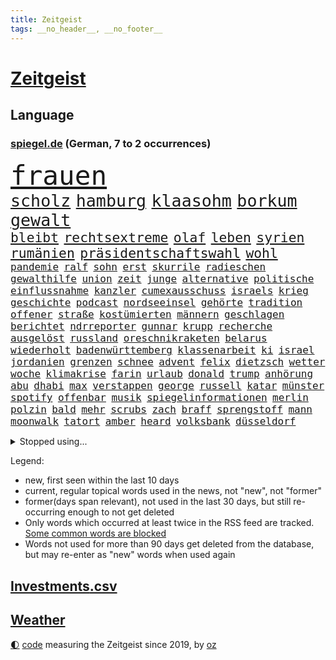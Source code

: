```yaml
---
title: Zeitgeist
tags: __no_header__, __no_footer__
---
```


# [Zeitgeist](https://oliz.io/zeitgeist/)

## Language

<h3><a href="https://www.spiegel.de" target="_blank">spiegel.de</a> (German, 7 to 2 occurrences)</h3>
<p style="font-family:monospace">
<span style="font-size:32pt"><a href="news_links.html#frauen" class="current">frauen</a></span>
<br>
<span style="font-size:20pt"><a href="news_links.html#scholz" class="current">scholz</a></span>
<span style="font-size:20pt"><a href="news_links.html#hamburg" class="current">hamburg</a></span>
<span style="font-size:20pt"><a href="news_links.html#klaasohm" class="new">klaasohm</a></span>
<span style="font-size:20pt"><a href="news_links.html#borkum" class="current">borkum</a></span>
<span style="font-size:20pt"><a href="news_links.html#gewalt" class="current">gewalt</a></span>
<br>
<span style="font-size:16pt"><a href="news_links.html#bleibt" class="current">bleibt</a></span>
<span style="font-size:16pt"><a href="news_links.html#rechtsextreme" class="current">rechtsextreme</a></span>
<span style="font-size:16pt"><a href="news_links.html#olaf" class="current">olaf</a></span>
<span style="font-size:16pt"><a href="news_links.html#leben" class="current">leben</a></span>
<span style="font-size:16pt"><a href="news_links.html#syrien" class="current">syrien</a></span>
<span style="font-size:16pt"><a href="news_links.html#rumänien" class="current">rumänien</a></span>
<span style="font-size:16pt"><a href="news_links.html#präsidentschaftswahl" class="current">präsidentschaftswahl</a></span>
<span style="font-size:16pt"><a href="news_links.html#wohl" class="current">wohl</a></span>
<br>
<span style="font-size:12pt"><a href="news_links.html#pandemie" class="current">pandemie</a></span>
<span style="font-size:12pt"><a href="news_links.html#ralf" class="current">ralf</a></span>
<span style="font-size:12pt"><a href="news_links.html#sohn" class="current">sohn</a></span>
<span style="font-size:12pt"><a href="news_links.html#erst" class="current">erst</a></span>
<span style="font-size:12pt"><a href="news_links.html#skurrile" class="new">skurrile</a></span>
<span style="font-size:12pt"><a href="news_links.html#radieschen" class="new">radieschen</a></span>
<span style="font-size:12pt"><a href="news_links.html#gewalthilfe" class="new">gewalthilfe</a></span>
<span style="font-size:12pt"><a href="news_links.html#union" class="current">union</a></span>
<span style="font-size:12pt"><a href="news_links.html#zeit" class="current">zeit</a></span>
<span style="font-size:12pt"><a href="news_links.html#junge" class="current">junge</a></span>
<span style="font-size:12pt"><a href="news_links.html#alternative" class="current">alternative</a></span>
<span style="font-size:12pt"><a href="news_links.html#politische" class="current">politische</a></span>
<span style="font-size:12pt"><a href="news_links.html#einflussnahme" class="current">einflussnahme</a></span>
<span style="font-size:12pt"><a href="news_links.html#kanzler" class="current">kanzler</a></span>
<span style="font-size:12pt"><a href="news_links.html#cumexausschuss" class="new">cumexausschuss</a></span>
<span style="font-size:12pt"><a href="news_links.html#israels" class="current">israels</a></span>
<span style="font-size:12pt"><a href="news_links.html#krieg" class="current">krieg</a></span>
<span style="font-size:12pt"><a href="news_links.html#geschichte" class="current">geschichte</a></span>
<span style="font-size:12pt"><a href="news_links.html#podcast" class="current">podcast</a></span>
<span style="font-size:12pt"><a href="news_links.html#nordseeinsel" class="current">nordseeinsel</a></span>
<span style="font-size:12pt"><a href="news_links.html#gehörte" class="current">gehörte</a></span>
<span style="font-size:12pt"><a href="news_links.html#tradition" class="current">tradition</a></span>
<span style="font-size:12pt"><a href="news_links.html#offener" class="current">offener</a></span>
<span style="font-size:12pt"><a href="news_links.html#straße" class="current">straße</a></span>
<span style="font-size:12pt"><a href="news_links.html#kostümierten" class="new">kostümierten</a></span>
<span style="font-size:12pt"><a href="news_links.html#männern" class="current">männern</a></span>
<span style="font-size:12pt"><a href="news_links.html#geschlagen" class="current">geschlagen</a></span>
<span style="font-size:12pt"><a href="news_links.html#berichtet" class="current">berichtet</a></span>
<span style="font-size:12pt"><a href="news_links.html#ndrreporter" class="new">ndrreporter</a></span>
<span style="font-size:12pt"><a href="news_links.html#gunnar" class="new">gunnar</a></span>
<span style="font-size:12pt"><a href="news_links.html#krupp" class="new">krupp</a></span>
<span style="font-size:12pt"><a href="news_links.html#recherche" class="current">recherche</a></span>
<span style="font-size:12pt"><a href="news_links.html#ausgelöst" class="current">ausgelöst</a></span>
<span style="font-size:12pt"><a href="news_links.html#russland" class="current">russland</a></span>
<span style="font-size:12pt"><a href="news_links.html#oreschnikraketen" class="new">oreschnikraketen</a></span>
<span style="font-size:12pt"><a href="news_links.html#belarus" class="current">belarus</a></span>
<span style="font-size:12pt"><a href="news_links.html#wiederholt" class="current">wiederholt</a></span>
<span style="font-size:12pt"><a href="news_links.html#badenwürttemberg" class="current">badenwürttemberg</a></span>
<span style="font-size:12pt"><a href="news_links.html#klassenarbeit" class="new">klassenarbeit</a></span>
<span style="font-size:12pt"><a href="news_links.html#ki" class="current">ki</a></span>
<span style="font-size:12pt"><a href="news_links.html#israel" class="current">israel</a></span>
<span style="font-size:12pt"><a href="news_links.html#jordanien" class="current">jordanien</a></span>
<span style="font-size:12pt"><a href="news_links.html#grenzen" class="current">grenzen</a></span>
<span style="font-size:12pt"><a href="news_links.html#schnee" class="current">schnee</a></span>
<span style="font-size:12pt"><a href="news_links.html#advent" class="new">advent</a></span>
<span style="font-size:12pt"><a href="news_links.html#felix" class="current">felix</a></span>
<span style="font-size:12pt"><a href="news_links.html#dietzsch" class="new">dietzsch</a></span>
<span style="font-size:12pt"><a href="news_links.html#wetter" class="current">wetter</a></span>
<span style="font-size:12pt"><a href="news_links.html#woche" class="current">woche</a></span>
<span style="font-size:12pt"><a href="news_links.html#klimakrise" class="current">klimakrise</a></span>
<span style="font-size:12pt"><a href="news_links.html#farin" class="new">farin</a></span>
<span style="font-size:12pt"><a href="news_links.html#urlaub" class="current">urlaub</a></span>
<span style="font-size:12pt"><a href="news_links.html#donald" class="current">donald</a></span>
<span style="font-size:12pt"><a href="news_links.html#trump" class="current">trump</a></span>
<span style="font-size:12pt"><a href="news_links.html#anhörung" class="current">anhörung</a></span>
<span style="font-size:12pt"><a href="news_links.html#abu" class="current">abu</a></span>
<span style="font-size:12pt"><a href="news_links.html#dhabi" class="current">dhabi</a></span>
<span style="font-size:12pt"><a href="news_links.html#max" class="current">max</a></span>
<span style="font-size:12pt"><a href="news_links.html#verstappen" class="current">verstappen</a></span>
<span style="font-size:12pt"><a href="news_links.html#george" class="current">george</a></span>
<span style="font-size:12pt"><a href="news_links.html#russell" class="new">russell</a></span>
<span style="font-size:12pt"><a href="news_links.html#katar" class="current">katar</a></span>
<span style="font-size:12pt"><a href="news_links.html#münster" class="current">münster</a></span>
<span style="font-size:12pt"><a href="news_links.html#spotify" class="new">spotify</a></span>
<span style="font-size:12pt"><a href="news_links.html#offenbar" class="current">offenbar</a></span>
<span style="font-size:12pt"><a href="news_links.html#musik" class="current">musik</a></span>
<span style="font-size:12pt"><a href="news_links.html#spiegelinformationen" class="current">spiegelinformationen</a></span>
<span style="font-size:12pt"><a href="news_links.html#merlin" class="new">merlin</a></span>
<span style="font-size:12pt"><a href="news_links.html#polzin" class="new">polzin</a></span>
<span style="font-size:12pt"><a href="news_links.html#bald" class="current">bald</a></span>
<span style="font-size:12pt"><a href="news_links.html#mehr" class="current">mehr</a></span>
<span style="font-size:12pt"><a href="news_links.html#scrubs" class="new">scrubs</a></span>
<span style="font-size:12pt"><a href="news_links.html#zach" class="current">zach</a></span>
<span style="font-size:12pt"><a href="news_links.html#braff" class="new">braff</a></span>
<span style="font-size:12pt"><a href="news_links.html#sprengstoff" class="current">sprengstoff</a></span>
<span style="font-size:12pt"><a href="news_links.html#mann" class="current">mann</a></span>
<span style="font-size:12pt"><a href="news_links.html#moonwalk" class="new">moonwalk</a></span>
<span style="font-size:12pt"><a href="news_links.html#tatort" class="current">tatort</a></span>
<span style="font-size:12pt"><a href="news_links.html#amber" class="current">amber</a></span>
<span style="font-size:12pt"><a href="news_links.html#heard" class="new">heard</a></span>
<span style="font-size:12pt"><a href="news_links.html#volksbank" class="new">volksbank</a></span>
<span style="font-size:12pt"><a href="news_links.html#düsseldorf" class="current">düsseldorf</a></span>
</p>
<details>
<summary>Stopped using...</summary>
<p class="former" style="font-size:12pt">
ausgebrochen(1506) beobachten(1505) himmel(1505) krankenhäuser(1505) mannschaft(1505) sicherheitsbehörden(1505) verlegt(1505) forderungen(1504) landkreis(1504) lebensmittel(1504) andreas(1503) betrieb(1503) durchsetzen(1503) helfer(1503) tödlicher(1503) verhaftet(1503) corona(1502) pressekonferenz(1502) vorsitzenden(1502) willen(1502) covid(1501) eröffnet(1501) software(1501) überall(1501) flugzeuge(1500) schießt(1500) streitkräfte(1500) veranstaltung(1500) 19(1499) begründung(1499) bidens(1499) erklärung(1499) hubschrauber(1499) lebte(1499) löste(1499) waffe(1499) welle(1499) all(1498) angeblichen(1498) erzählen(1498) mittelmeer(1498) rest(1498) anspruch(1497) august(1497) nutzte(1497) party(1497) verschoben(1497) üben(1497) anne(1496) roman(1496) welchem(1496) öffnen(1496) 12(1495) erkennen(1495) hoher(1495) lösung(1495) mitteln(1495) planen(1495) super(1495) abstand(1494) islamischen(1494) portugal(1494) respekt(1494) anwälte(1493) endspiel(1493) kündigte(1493) tschechien(1493) bestätigen(1492) fielen(1492) lehnen(1491) organisation(1491) zugelassen(1491) pflanzen(1490) debakel(1489) filme(1489) tonnen(1489) bestehen(1488) überholt(1487) geschäftsführer(1485) herr(1485) nerven(1485) empfängt(1483) toter(1483) jüngere(1482) gesamten(1481) großem(1481) zurückgegangen(1479) politikerin(1478) gang(1476) rettung(1476) stress(1475) orten(1474) retter(1473) schrecken(1473) pleite(1470) vermisste(1467) verständnis(1467) thüringer(1463) teuren(1444) berichtete(1410) umbau(1408) expräsidenten(1378) rückgang(1366) josef(1357) long(1323) gebeten(1319) 38(1275) abgegeben(1273) müll(1255) kolumbien(1253) kleidung(1246) erhofft(1187) world(1168) hawaii(1163) worum(1146) halbes(1125) gestört(1101) otto(1089) entsteht(1086) seltene(1079) verletzung(1070) waffenlieferungen(1056) hochzeit(1050) spektakel(1043) inhalte(1041) helikopter(1022) lohnen(1018) 2014(1016) überzeugung(1013) nebenbei(983) töchter(982) brandenburger(979) empfang(979) lindners(974) niedersächsischen(963) heiß(935) stockholm(904) ulrich(894) 86(890) gegenwart(884) nationale(882) setzten(878) schwimmen(875) wozu(875) lena(874) verstoßen(871) entfernen(862) ähnlichen(857) angespannt(850) subventionen(840) wünsche(825) kündigung(807) eingriff(780) grenzgebiet(777) alice(756) parallel(750) spion(737) böhmermann(734) wirtschaftliche(728) liberale(723) angriffs(720) abschiebungen(716) steigern(711) jahresbeginn(710) größeren(705) legendäre(701) überschritten(699) tauchte(697) reichsbürger(695) pokal(686) sachsens(684) umstrittener(682) leistungen(671) ricarda(670) springen(669) baden(660) verschleppt(657) gravierende(656) freiwillige(655) bvb(651) kläger(650) panik(641) dfbpokal(639) uhren(630) basketball(627) wurzeln(626) 15jähriger(625) hamilton(624) lewis(624) duisburg(620) hinweg(619) überwunden(613) björn(611) höcke(611) lübeck(600) parlamentswahlen(597) diplomatische(595) bar(581) gesundheitlichen(579) experiment(577) erforscht(569) auffällig(568) durften(568) court(567) spaniens(564) berühmtesten(559) diebstahl(559) zürich(555) rechtsextremismus(551) inhaftierte(550) florenz(548) iphones(546) prime(541) mahnen(538) rasen(526) widerstands(522) steve(514) benachteiligt(509) interessiert(508) milliardenschweren(508) vorlegen(506) afdpolitiker(499) erweitert(498) football(485) stützen(483) bewaffnete(482) nördlich(482) unterscheiden(479) butter(477) margot(473) belohnt(472) geprüft(471) geöffnet(471) gedreht(470) niemanden(467) stoppte(463) betriebe(462) afdchef(454) überqueren(454) schach(451) rtl(445) rucksack(442) tvsender(438) 12000(431) vorgang(429) anläuft(428) streaminganbietern(428) qualifikation(425) verspottet(425) demokratischen(423) darstellung(421) grenzregion(417) verdrängt(416) raumstation(414) baute(410) lahmgelegt(410) intern(405) gerechnet(404) unternehmens(401) emotionaler(397) überraschende(395) wilde(393) charkiw(390) neukölln(389) vulkanausbruch(389) wagt(389) sicherheitsgründen(388) achtzigerjahre(384) belgischen(383) wild(382) hasst(379) raab(378) fußballspieler(375) positioniert(374) großvater(373) mangelt(372) ampelpartner(369) arbeitsrecht(368) manch(368) perry(366) stellten(366) strengen(366) aufzeichnungen(364) erfolgsserie(364) wisconsin(362) produzent(360) reichweite(357) haftstrafen(356) siegerin(353) jacob(352) dfbteam(351) einverstanden(350) ruanda(349) verhelfen(349) robbie(348) stoffe(342) historischer(341) südosten(341) uganda(340) kriegsschiffe(338) stuttgarter(336) buchempfehlungen(335) positives(335) befand(334) besitzen(334) falle(332) omas(330) on(328) zurückgewiesen(328) alkoholkonsum(327) frühzeitig(326) stürmt(326) schimpft(324) behandlung(323) gebrannt(322) provokation(321) schwarzgrün(321) athen(320) mögen(320) bezeichnete(318) hansa(318) rammte(318) donbass(316) nvidia(316) erholt(313) kreise(313) könige(313) passagier(313) normalerweise(312) christina(311) begegnen(310) briten(310) emobilität(306) wassermassen(306) sächsische(305) rast(303) erhöhte(299) kinos(298) 65jährige(297) begraben(296) darsteller(296) ball(290) milch(288) reichsten(288) gespendet(287) hitlergruß(287) contest(286) eurovision(286) aufgespürt(285) macher(284) ismail(283) albion(279) riefen(279) brot(275) usflugzeugbauer(275) geschichten(274) häusern(274) olivia(274) sportlichen(273) gerieten(272) fragte(269) verzögern(269) 450(267) polizeibeamte(267) schätzt(267) ungarische(267) regenfällen(266) uswahlkampf(266) falschinformationen(265) rasch(265) regimes(261) riesiger(261) geheimdiensten(260) rechtslage(260) wahlkampfveranstaltung(260) großvaters(259) oberhausen(258) tvshow(258) übertrieben(258) persönlichkeit(256) running(256) versöhnung(256) entlang(255) silber(254) klettert(253) beworfen(252) erfüllung(252) genervt(251) gleiche(249) ehen(248) eingestochen(248) klassenerhalt(248) dublin(245) staatspräsident(245) erdrutsche(244) flugzeugbauer(244) vermont(244) arbeitsbedingungen(243) spitzenkandidat(242) zucker(241) gelsenkirchen(237) netzwerken(236) verdächtig(233) boss(232) infos(230) noah(229) vegane(229) katja(228) dämpft(227) trümmer(227) wade(227) locker(225) wehrmacht(225) gesellschaftlichen(223) gesprächskanäle(222) ressourcen(222) sozialer(221) elektromobilität(220) gesenkt(220) benutzt(219) kirchen(218) schlimmsten(218) toren(217) bündnisse(216) lebenslanger(216) schürt(215) verunsichert(214) promis(213) bayerischer(211) vergeltungsschlag(211) verspielt(210) brighton(209) entschädigen(209) hove(209) abonnenten(208) außergewöhnliche(206) auswärtiges(205) schwangere(205) stromnetz(205) dj(204) morgan(204) angeschlossen(203) protokoll(203) wahlkampfauftritt(203) angetreten(201) überflutet(201) kriselnden(200) shows(200) befanden(199) ewig(199) kommentare(199) rekordwert(199) ideal(198) jeweiligen(198) sportwissenschaftler(198) verbinden(197) flüchtlingslager(196) zellen(196) besuchte(195) sportlerinnen(195) ankara(194) forschenden(193) freunden(193) meinungsfreiheit(193) likes(192) engagierte(191) entgegenzusetzen(190) späteren(190) verbrecher(189) hathaway(188) intensiven(188) arbeitslosigkeit(187) ego(187) prognosen(187) adams(186) anliegen(184) komme(184) rasmus(184) reus(183) leclerc(182) resolution(179) anspannung(178) faust(178) fußballspiele(178) stiegen(175) mächtig(173) scotland(173) verschwörungsmythen(173) yard(173) 23jähriger(171) kaulitz(171) schulze(171) klimawandels(170) erdrutschen(169) vergleichen(169) meisterin(168) hannes(167) sturzfluten(167) angespannte(166) tinder(166) hansestadt(165) militärmanöver(164) niedrigste(164) cornelius(163) dieckmann(163) ereignisse(163) hinrichten(163) kinshasa(163) salome(163) supreme(163) surabischwili(163) lügt(162) ländlichen(161) vergeltungsangriff(161) gabe(160) kigenerierten(159) nbastar(159) basel(158) doppelspitze(158) papa(158) ross(157) sportgeschichte(157) wahltag(157) back(156) grenzwerte(156) vergaß(156) funk(155) koalitionen(155) kreative(155) lehnte(155) flüchteten(154) schwangerschaft(154) entgleisung(152) gefüllte(152) nachtzug(152) pita(152) retteten(151) erobern(150) indonesischen(150) jemanden(150) weltraum(149) umgesetzt(148) fragwürdig(147) neuulm(147) niclas(147) opa(147) seltenen(147) sklerose(147) verstärken(146) beraubt(145) grönemeyer(145) klose(145) miroslav(145) aniston(144) big(144) donau(144) schwarzarbeit(143) wettkämpfen(143) grundsatzentscheidung(142) halter(142) parteigründerin(142) stach(141) bautzen(140) eugh(140) intelligence(140) sprangen(140) weidel(139) alkoholfahrt(137) attestiert(137) ausländischen(137) lebe(136) waffengewalt(136) überwiegend(136) bootsunglück(135) hogan(135) hulk(135) ryanair(135) unausweichlich(135) zeichnen(134) 41(133) baseball(133) jacksons(133) mittelschicht(133) quote(133) ussoldaten(133) sicherte(132) xaccount(132) inspiration(131) behauptungen(130) drehten(130) ertrunken(130) rico(130) wirbelsturm(130) justizsenatorin(128) erschüttern(127) männlich(127) verbracht(127) überprüft(127) erschließen(126) badenberg(125) heimwm(125) militärexperte(125) verborgen(125) lacht(124) ikonischen(123) zugunsten(123) extinction(122) moniert(122) rebellion(122) komödie(121) bswchefin(120) derzeitige(120) abbrechen(119) unantastbar(119) flugzeugen(118) schmuggeln(118) schwedische(118) verübt(118) vorüber(118) demokratin(117) orbáns(117) rekonstruiert(117) tribüne(117) gehoben(116) schiene(116) wattenmeer(116) regierungsbildung(115) gewehr(114) sparprogramm(114) anrichten(113) artenschutz(113) gruppierung(113) gletscher(112) hose(112) reuter(112) rivalin(112) feminismus(111) gepostet(111) postete(111) milwaukee(110) muhammad(110) entdeckungen(109) routinen(108) verbandschef(108) wettert(108) erfurt(107) zwillinge(107) prix(106) theorie(106) ovations(105) riesig(105) sechster(105) standing(105) steuerbetrug(105) einzigartigen(104) elbe(104) lateinamerika(104) skepsis(104) wesen(104) kreta(103) suchmaschine(103) vandalismus(103) 1995(102) bruce(101) herausfordert(101) malaika(101) medienkonsum(101) mihambo(101) sportwelt(101) datum(100) kripo(100) schuldigen(100) usraketen(100) zentrums(100) einigkeit(99) mittag(99) zone(99) militante(98) swifties(98) uspräsidentschaftskandidat(97) bagger(96) gefährt(96) verfolgungsjagd(96) arnold(95) geheimen(95) ludwig(95) unabhängigkeit(95) anwältin(94) hey(94) krankschreibung(94) spdaußenpolitiker(94) 2028(93) karlsruher(93) umweltkatastrophe(93) bruchsal(92) nina(92) satiriker(92) anhaltende(91) verlegers(91) wolf(91) zweig(91) altbekannten(90) arbeitsbelastung(90) asiatischen(90) biologische(90) kommentaren(90) nationalstürmer(90) typisch(90) unterirdische(90) weiterarbeiten(90) 1992(89) 2011(89) ausgeteilt(89) zeitreise(89) überdosis(89) achse(88) bevorstehen(88) ergangen(88) gesichtserkennung(88) gleicht(88) gíslason(88) japans(88) staatsoberhaupt(88) konkretisiert(87) armenviertel(86) elizabeth(86) japanischer(86) ruderte(86) rückführungen(86) verschwörung(86) englisch(85) lebzeiten(85) lichtblick(85) obdachlosigkeit(85) rätselt(85) terroranschlag(85) unterirdisch(85) verbannt(85) wellenreiten(85) freundinnen(84) sparpläne(84) wirksam(84) aufwachsen(83) erschütterten(83) gegenangriff(83) herab(83) rätselhafter(83) krisenregion(82) leichtathletin(82) modells(82) reiten(82) spürbare(82) unverhohlen(82) virtuelle(82) überraschen(82) colin(81) farrell(81) intelligente(81) kapitol(81) preisgekrönt(81) uspräsidentschaftskandidatin(81) bekämpft(80) diskutierten(80) entertainer(80) klemm(80) nutzlos(80) ohrfeige(80) portugals(80) schlagersängerin(80) stahlsparte(80) substanzen(80) trumplager(80) überrollt(80) abgefangen(79) abzuschreiben(79) beklagte(79) enthüllung(79) ikea(79) polizeikräfte(79) polizeischutz(79) schützenhilfe(79) werbeverbot(79) zwangsweise(79) ausführlich(78) bakterien(78) käse(78) legenden(78) state(78) #metoo(77) ahmad(77) danny(77) mutationen(77) propalästinademo(77) schwedischer(77) seil(77) sicherheitsbedenken(77) stromverbrauch(77) 48jährige(76) anästhesist(76) bemerkte(76) imbiss(76) lande(76) usverteidigungsministerium(76) vertagt(76) witze(76) böllern(75) diebstähle(74) eingewechselt(74) nachmittags(74) nachschub(74) pakistanischen(74) remakes(74) revision(74) ss(74) thüringenwahl(74) verwandelt(74) betäubt(73) regensburger(73) skandierten(73) südfrankreich(73) bauarbeiten(72) benötigen(72) bergungsarbeiten(72) lautstark(72) rahmenbedingungen(72) unifil(72) befruchtung(71) bezwingt(71) emmerich(71) erfolgschancen(71) glücklosen(71) nochmals(71) parteivorsitz(71) francis(70) frauenfeindlichkeit(70) klum(70) medizinisches(70) misogynie(70) altar(69) dihk(69) geküsst(69) ironman(69) quentin(69) tarantino(69) tsmc(69) unfairen(69) verlängerte(69) zimtschnecken(69) zurückzutreten(69) eingestuften(68) gesetzes(68) rühmt(68) schicksalswahl(68) unentschlossene(68) bildungssystems(67) coman(67) expartnerin(67) kingsley(67) krebserkrankung(67) schwanken(67) springsteen(67) verrückte(67) ampelpartnern(66) augsburger(66) autoritäre(66) brinkmann(66) caren(66) feierlichen(66) impfen(66) intensiviert(66) nullerjahre(66) verbraucherzentrale(66) fremder(65) fällig(65) genutzten(65) meistermacher(65) taumelt(65) aufsichtsratschef(64) empathie(64) hugo(64) militärjunta(64) meinungsbeitrag(63) taifun(63) verfügbaren(63) zugenommen(63) akzeptiert(62) bestritten(62) bundesrichter(62) festgenommene(62) legendären(62) nachlass(62) stöcken(62) angestimmt(61) aufhört(61) belohnen(61) berlinneukölln(61) gruppenvergewaltigung(61) kopfankopfrennen(61) krueger(61) patient(61) restauriert(61) ten(61) vda(61) vwchef(61) alarmierten(60) bastelt(60) erfurter(60) festgehalten(60) morrissey(60) ricky(60) rock(60) angesagtesten(59) eagles(59) gläubiger(59) michigan(59) nahostpolitik(59) worklifebalance(59) beugt(58) größtem(58) kaufprämie(58) sommerhaus(58) uspräsidentschaftswahlen(58) heimisch(57) lebensmittelpreise(57) madrids(57) wahlfälschung(57) wahrheiten(57) geworben(56) hecking(56) stimmzettel(56) yorks(56) freundlich(55) klingeln(55) lebensmittelchemiker(55) olivenöl(55) räumte(55) verdiente(55) wunden(55) ballon(54) distanzierte(54) esc(54) seinerseits(54) supertaifun(54) verfolger(54) hosen(53) nachweis(53) dgb(52) eliteeinheit(52) entsendung(52) härteren(52) messe(52) smartwatches(52) transportieren(52) wissenschaftlerin(51) finanzbranche(50) geklaute(50) hassen(50) katastrophengebiet(50) monteiro(50) nebel(50) night(50) saturday(50) verteidigungsausgaben(50) vielzahl(50) alien(49) bedürfnisse(49) bundesligasaison(49) doppelpack(49) eunutzer(49) iserlohn(49) leidwesen(49) manipulationsvorwürfe(49) shōgun(49) stichprobenartig(49) toiletten(49) titan(48) 180000(47) nepal(47) opferzahl(47) eichhörnchen(46) fluten(46) gutverdiener(46) laiendarsteller(46) nackten(46) quelle(46) shanghai(46) strohe(46) unbarmherziger(46) untersagen(46) elternzeit(45) entweder(45) göring(45) halloweenparty(45) hermann(45) landespolitiker(45) myers(45) nadel(45) oligarchen(45) ragen(45) staatsgebiet(45) wahlkampfendspurt(45) clinton(44) halloweenkostüm(44) holland(44) mithu(44) partieller(44) saisonsieg(44) sanyal(44) todesurteil(44) vergebung(44) wow(44) zunahme(44) winterreifen(43) 110(42) bühnen(42) demografische(42) einlaufen(42) erschrecken(42) exekutiert(42) helene(42) kinderlieder(42) lenken(42) mikrofon(42) nsdap(42) raketenbeschuss(42) rechtsextremist(42) republikanern(42) ursprung(42) votieren(42) vwkrise(42) analysten(41) beschädigte(41) clark(41) ehemaliges(41) einstellungen(41) heben(41) hillary(41) hobby(41) mitspielen(41) mutmaßlichem(41) roger(41) schauten(41) verwundet(41) afc(40) besprüht(40) birmingham(40) dieb(40) freddy(40) gewinnwarnung(40) pendler(40) schuhe(40) wahlkommission(40) wegzudenken(40) cure(39) einsatzorte(39) hauptsitz(39) lehmann(39) vwkonzern(39) 30jährigen(38) bösen(38) grünenspitze(38) muslimische(38) playoffrunde(38) pragmatismus(38) straßburg(38) wettbewerbsfähigkeit(38) anpassen(37) artenvielfalt(37) bundesverbrechen(37) expolizist(37) fehleinschätzung(37) gemeinde(37) geregelt(37) hasskommentare(37) inhalten(37) libanesischen(37) wahlkampfspenden(37) übung(37) bezogen(36) bundespartei(36) gegentore(36) 19jährige(35) aktivismus(35) bestrafen(35) bundeswirtschaftsminister(35) ergeht(35) gefüllt(35) guterres(35) harris’(35) konsumieren(35) ordnungsrufe(35) palästinenserhilfswerk(35) panisch(35) produzierte(35) unogeneralsekretär(35) unruhig(35) unrwa(35) zulasten(35) 1987(34) christiane(34) hochrangiges(34) kohlendioxid(34) most(34) ndr(34) büros(33) coronainfektion(33) fußballweltmeister(33) geschäften(33) hilflos(33) kitool(33) pizzeria(33) schmieden(33) anfechten(32) barrymore(32) branchenverband(32) djs(32) drew(32) eindringlich(32) insolvenzverwalter(32) koalitionsgespräche(32) raphael(32) sonderpreis(32) speichern(32) supermacht(32) arafat(31) aussterben(31) citys(31) flügel(31) ludwigshafener(31) stellantis(31) vwwerk(31) wettbewerbs(31) ehrlichkeit(30) exmitarbeiter(30) klaut(30) prozessbeginn(30) saint(30) sisters(30) traditionellen(30) verweigert(30) winterzeit(30) zeitumstellung(30) augenlicht(29) dungeon(29) hirntumor(29) lernstress(29) sexsymbol(29) tierarten(29) zwecke(29) zwiebeln(29) downsyndrom(28) miosga(28) nebraska(28) patzt(28) verewigt(28) analogen(27) feiertag(27) generierte(27) kabine(27) örtlichen(27) gesetzesänderung(26) jüdischer(26) motiviert(26) neugierige(26) phoenix(26) semesterstart(26) suchergebnissen(26) überzeugungen(26) beweismaterial(25) billigflieger(25) feinden(25) marburgvirus(25) ausblick(24) bergsteigen(24) championsleaguesieger(24) gelockt(24) himalaja(24) polizeikontrolle(24) 15gradziel(23) antisemitismusresolution(23) ausgleichen(23) gerätselt(23) mexikanischen(23) tanken(23) diskutierte(22) flaute(22) horrorszenario(22) israellibanonkonflikt(22) zusatzzölle(22) alleingänge(21) beschuldigten(21) destabilisieren(21) ganderkesee(21) pilzsammler(21) telefonischen(21) überweisung(21) bewarb(20) eggert(20) fortan(20) größeres(20) insekten(20) wechselwähler(20) weltgemeinschaft(20) zerstörerische(20) ausziehen(19) blauhelmmission(19) deportieren(19) entsorgt(19) erzieher(19) fitnesstrend(19) teig(19) schwächelnde(18) unzählige(18) vampire(18) alan(17) alleinsein(17) blasel(17) boys(17) enormer(17) erinnerungskultur(17) irischen(17) jette(17) kriegswaffen(17) körperteile(17) life(17) nietzard(17) opel(17) schockierende(17) tarifstreit(17) verhängte(17) zendaya(17) bessert(16) eintrag(16) geschichtsbücher(16) jetzigen(16) müllteppich(16) naiv(16) neretva(16) opelmutter(16) priesterin(16) radikalisierung(16) sancta(16) spohr(16) stabile(16) staudamm(16) trickserei(16) ungleichheit(16) unofriedenstruppe(16) unosoldaten(16) zelle(16) aberglaube(15) bestsellerautorin(15) atomuboote(14) bas(14) brother(14) ferguson(14) nbasaison(14) promi(14) trommeln(14) umsetzung(14) bargel(13) ebay(13) gazas(13) gesänge(13) landesverbandes(13) luftverschmutzung(13) strukturellen(13) vicky(13) überfälle(13) 22jähriger(12) fu(12) grippesaison(12) kunststücke(12) legales(12) offizieller(12) umkrempeln(12) zehen(12) letztem(11) nordkoreanischer(11) stein(11) vergebens(11) wirtschaftsgipfel(11) überprüfen(11)
</p>
</details>
<p>Legend:
<ul>
<li><span class="new">new</span>, first seen within the last 10 days</li>
<li><span class="current">current</span>, regular topical words used in the news, not "new", not "former"</li>
<li><span class="former">former(days span relevant)</span>, not used in the last 30 days, but still re-occurring enough to not get deleted</li>
<li>Only words which occurred at least twice in the RSS feed are tracked. <a href="language/filters.py">Some common words are blocked</a></li>
<li>Words not used for more than 90 days get deleted from the database, but may re-enter as "new" words when used again</li>
</ul>
</p>

## [Investments](investments.html)[.csv](investments.csv)

## [Weather](weather.html)

<footer>
<a href="javascript:toggleTheme()" class="nav">🌓</a>
<a href="https://github.com/ooz/zeitgeist">code</a> measuring the Zeitgeist since 2019, by <a href="https://oliz.io">oz</a>
</footer>
